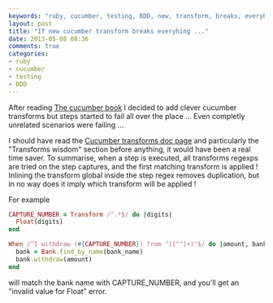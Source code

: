 ```yaml
---
keywords: "ruby, cucumber, testing, BDD, new, transform, breaks, everyhing"
layout: post
title: "If new cucumber transform breaks everyhing ..."
date: 2013-05-08 08:36
comments: true
categories:
- ruby
- cucumber
- testing
- BDD
---
```

After reading [The cucumber book](http://pragprog.com/book/hwcuc/the-cucumber-book) I decided to add clever cucumber transforms but steps started to fail all over the place ... Even completly unrelated scenarios were failing ...

I should have read the [Cucumber transforms doc page](https://github.com/cucumber/cucumber/wiki/Step-Argument-Transforms) and particularly the "Transforms wisdom" section before anything, it would have been a real time saver. To summarise, when a step is executed, all transforms regexps are tried on the step captures, and the first matching transform is applied ! Inlining the transform global inside the step regex removes duplication, but in no way does it imply which transform will be applied !

For example

```ruby
CAPTURE_NUMBER = Transform /^.*$/ do |digits|
  Float(digits)
end

When /^I withdraw (#{CAPTURE_NUMBER}) from "([^"]+)"$/ do |amount, bank_name|
  bank = Bank.find_by_name(bank_name)
  bank.withdraw(amount)
end
```

will match the bank name with CAPTURE_NUMBER, and you'll get an "invalid value for Float" error.
